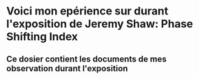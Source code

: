 # Voici mon epérience sur durant l'exposition de Jeremy Shaw: Phase Shifting Index

## Ce dosier contient les documents de mes observation durant l'exposition
